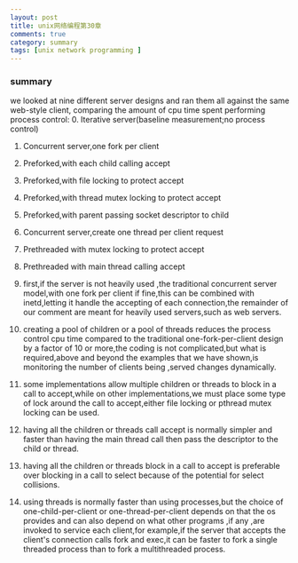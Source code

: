 ```yaml
--- 
layout: post
title: unix网络编程第30章
comments: true
category: summary
tags: [unix network programming ]
---
```


### summary 

we looked at nine different server designs and ran them all against the same web-style client,
comparing the amount of cpu time spent performing process control:
0. Iterative server(baseline measurement;no process control)
1. Concurrent server,one fork per client
2. Preforked,with each child calling accept
3. Preforked,with file locking to protect accept
4. Preforked,with thread mutex locking to protect accept
5. Preforked,with parent passing socket descriptor to child
6. Concurrent server,create one thread per client request
7. Prethreaded with mutex locking to protect accept
8. Prethreaded with main thread calling accept


1. first,if the server is not heavily used ,the traditional concurrent server model,with one fork per client if fine,this can be combined with inetd,letting it handle the accepting of each connection,the remainder of our comment are meant for heavily used servers,such as web servers.

2. creating a pool of children or a pool of threads reduces the process control cpu time compared to the traditional one-fork-per-client design by a factor of 10 or more,the coding is not complicated,but what is required,above and beyond the examples that we have shown,is monitoring the number of clients being ,served changes dynamically.

3. some implementations allow multiple children or threads to block in a call to accept,while on other implementations,we must place some type of lock around the call to accept,either file locking or pthread mutex locking can be used.

4. having all the children or threads call accept is normally simpler and faster than having the main thread call then pass the descriptor to the child or thread.

5. having all the children or threads block in a call to accept is preferable over blocking in a call to select because of the potential for select collisions.

6. using threads is normally faster than using processes,but the choice of one-child-per-client or one-thread-per-client depends on that the os provides and can also depend on what other programs ,if any ,are invoked to service each client,for example,if the server that accepts the client's connection calls fork and exec,it can be faster to fork a single threaded process than to fork a multithreaded process.


